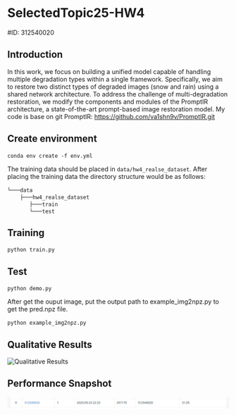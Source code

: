 # SelectedTopic25-HW4
#ID: 312540020

## Introduction
In this work, we focus on building a unified model capable of handling multiple degradation types within a single framework. Specifically, we aim to restore two distinct types of degraded images (snow and rain) using a shared network architecture. To address the challenge of multi-degradation restoration, we modify the components and modules of the PromptIR architecture, a state-of-the-art prompt-based image restoration model. 
My code is base on git PromptIR: https://github.com/va1shn9v/PromptIR.git

## Create environment
```
conda env create -f env.yml
```
The training data should be placed in ```data/hw4_realse_dataset```.
After placing the training data the directory structure would be as follows:
```
└───data
    ├───hw4_realse_dataset
       ├───train
       └───test
```

## Training 
```
python train.py
```
## Test
```
python demo.py
```
After get the ouput image, put the output path to example_img2npz.py to get the pred.npz file.
```
python example_img2npz.py
``` 
## Qualitative Results
![Qualitative Results](./Qual.png) 
## Performance Snapshot
 ![Performance Snapshot](./Snapshot.png)  

